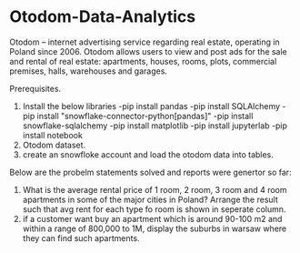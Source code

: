 # Otodom-Data-Analytics
Otodom – internet advertising service regarding real estate, operating in Poland since 2006. Otodom allows users to view and post ads for the sale and rental of real estate: apartments, houses, rooms, plots, commercial premises, halls, warehouses and garages.


Prerequisites. 
1. Install the below libraries
    -pip install pandas
    -pip install SQLAlchemy
    -pip install "snowflake-connector-python[pandas]"
    -pip install snowflake-sqlalchemy
    -pip install matplotlib
    -pip install jupyterlab
    -pip install notebook
2. Otodom dataset.
3. create an snowfloke account and load the otodom data into tables.

Below are the probelm statements solved and reports were genertor so far:

1. What is the average rental price of 1 room, 2 room, 3 room and 4 room apartments in some of the major cities in Poland? 
	Arrange the result such that avg rent for each type fo room is shown in seperate column.
2. if a customer want buy an apartment which is around 90-100 m2 and within a range of 800,000 to 1M, display the suburbs in warsaw where they can find such apartments.
